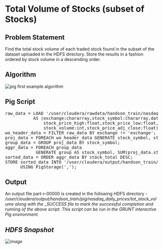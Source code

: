 # Total Volume of Stocks (subset of Stocks)

## Problem Statement
Find the total stock volume of each traded stock found in the subset of the dataset uploaded in the HDFS directory. Store the results in a fashion ordered by stock volume in a descending order.

## Algorithm
![pig first example algorithm](https://cloud.githubusercontent.com/assets/19809692/26765343/2561ac20-4948-11e7-9956-40d2b3a3101d.JPG)

## Pig Script
<pre>
raw_data = LOAD '/user/cloudera/rawdata/handson_train/nasdaq_daily_prices' using PigStorage(',')
           AS (exchange:chararray,stock_symbol:chararray,date:chararray,stock_price_open:float,
               stock_price_high:float,stock_price_low:float,stock_price_close:float,
               stock_volume:int,stock_price_adj_close:float);
wo_header_data = FILTER raw_data BY exchange != 'exchange';
proj_data = FOREACH wo_header_data GENERATE stock_symbol, stock_volume;
group_data = GROUP proj_data BY stock_symbol;
aggr_data = FOREACH group_data 
            GENERATE group AS stock_symbol, SUM(proj_data.stock_volume) AS stock_total;
sorted_data = ORDER aggr_data BY stock_total DESC;
STORE sorted_data INTO '/user/cloudera/output/handson_train/pig/nasdaq_daily_prices/tot_stock_volume'
      USING PigStorage(',');
</pre>

## Output
An output file part-r-00000 is created in the following HDFS directory - <i>/user/cloudera/output/handson_train/pig/nasdaq_daily_prices/tot_stock_volume along with the <i>_SUCCESS</i> file to mark the successful completion and running of the above script. This script can be run in the GRUNT interactive Pig environment.

## HDFS Snapshot
![image](https://user-images.githubusercontent.com/19809692/27015497-c9083b02-4edc-11e7-9f06-466f723ea3d4.png)
